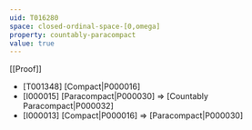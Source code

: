 ```yaml
---
uid: T016280
space: closed-ordinal-space-[0,omega]
property: countably-paracompact
value: true
---
```

[[Proof]]

* [T001348] [Compact|P000016]
* [I000015] [Paracompact|P000030] => [Countably Paracompact|P000032]
* [I000013] [Compact|P000016] => [Paracompact|P000030]

